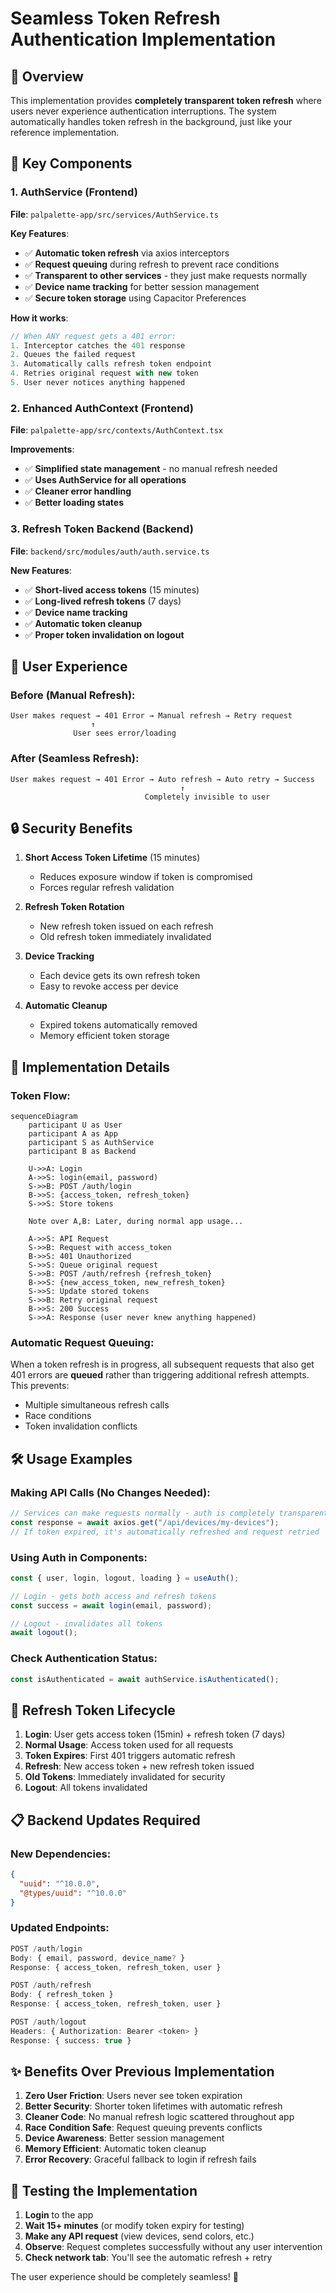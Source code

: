 # Seamless Token Refresh Authentication Implementation

## 🎯 Overview

This implementation provides **completely transparent token refresh** where users never experience authentication interruptions. The system automatically handles token refresh in the background, just like your reference implementation.

## 🔧 Key Components

### **1. AuthService (Frontend)**

**File**: `palpalette-app/src/services/AuthService.ts`

**Key Features**:

- ✅ **Automatic token refresh** via axios interceptors
- ✅ **Request queuing** during refresh to prevent race conditions
- ✅ **Transparent to other services** - they just make requests normally
- ✅ **Device name tracking** for better session management
- ✅ **Secure token storage** using Capacitor Preferences

**How it works**:

```typescript
// When ANY request gets a 401 error:
1. Interceptor catches the 401 response
2. Queues the failed request
3. Automatically calls refresh token endpoint
4. Retries original request with new token
5. User never notices anything happened
```

### **2. Enhanced AuthContext (Frontend)**

**File**: `palpalette-app/src/contexts/AuthContext.tsx`

**Improvements**:

- ✅ **Simplified state management** - no manual refresh needed
- ✅ **Uses AuthService for all operations**
- ✅ **Cleaner error handling**
- ✅ **Better loading states**

### **3. Refresh Token Backend (Backend)**

**File**: `backend/src/modules/auth/auth.service.ts`

**New Features**:

- ✅ **Short-lived access tokens** (15 minutes)
- ✅ **Long-lived refresh tokens** (7 days)
- ✅ **Device name tracking**
- ✅ **Automatic token cleanup**
- ✅ **Proper token invalidation on logout**

## 🚀 User Experience

### **Before (Manual Refresh)**:

```
User makes request → 401 Error → Manual refresh → Retry request
                  ↑
              User sees error/loading
```

### **After (Seamless Refresh)**:

```
User makes request → 401 Error → Auto refresh → Auto retry → Success
                                      ↑
                              Completely invisible to user
```

## 🔒 Security Benefits

1. **Short Access Token Lifetime** (15 minutes)

   - Reduces exposure window if token is compromised
   - Forces regular refresh validation

2. **Refresh Token Rotation**

   - New refresh token issued on each refresh
   - Old refresh token immediately invalidated

3. **Device Tracking**

   - Each device gets its own refresh token
   - Easy to revoke access per device

4. **Automatic Cleanup**
   - Expired tokens automatically removed
   - Memory efficient token storage

## 📱 Implementation Details

### **Token Flow**:

```mermaid
sequenceDiagram
    participant U as User
    participant A as App
    participant S as AuthService
    participant B as Backend

    U->>A: Login
    A->>S: login(email, password)
    S->>B: POST /auth/login
    B->>S: {access_token, refresh_token}
    S->>S: Store tokens

    Note over A,B: Later, during normal app usage...

    A->>S: API Request
    S->>B: Request with access_token
    B->>S: 401 Unauthorized
    S->>S: Queue original request
    S->>B: POST /auth/refresh {refresh_token}
    B->>S: {new_access_token, new_refresh_token}
    S->>S: Update stored tokens
    S->>B: Retry original request
    B->>S: 200 Success
    S->>A: Response (user never knew anything happened)
```

### **Automatic Request Queuing**:

When a token refresh is in progress, all subsequent requests that also get 401 errors are **queued** rather than triggering additional refresh attempts. This prevents:

- Multiple simultaneous refresh calls
- Race conditions
- Token invalidation conflicts

## 🛠️ Usage Examples

### **Making API Calls (No Changes Needed)**:

```typescript
// Services can make requests normally - auth is completely transparent
const response = await axios.get("/api/devices/my-devices");
// If token expired, it's automatically refreshed and request retried
```

### **Using Auth in Components**:

```typescript
const { user, login, logout, loading } = useAuth();

// Login - gets both access and refresh tokens
const success = await login(email, password);

// Logout - invalidates all tokens
await logout();
```

### **Check Authentication Status**:

```typescript
const isAuthenticated = await authService.isAuthenticated();
```

## 🔄 Refresh Token Lifecycle

1. **Login**: User gets access token (15min) + refresh token (7 days)
2. **Normal Usage**: Access token used for all requests
3. **Token Expires**: First 401 triggers automatic refresh
4. **Refresh**: New access token + new refresh token issued
5. **Old Tokens**: Immediately invalidated for security
6. **Logout**: All tokens invalidated

## 📋 Backend Updates Required

### **New Dependencies**:

```json
{
  "uuid": "^10.0.0",
  "@types/uuid": "^10.0.0"
}
```

### **Updated Endpoints**:

```typescript
POST /auth/login
Body: { email, password, device_name? }
Response: { access_token, refresh_token, user }

POST /auth/refresh
Body: { refresh_token }
Response: { access_token, refresh_token, user }

POST /auth/logout
Headers: { Authorization: Bearer <token> }
Response: { success: true }
```

## ✨ Benefits Over Previous Implementation

1. **Zero User Friction**: Users never see token expiration
2. **Better Security**: Shorter token lifetimes with automatic refresh
3. **Cleaner Code**: No manual refresh logic scattered throughout app
4. **Race Condition Safe**: Request queuing prevents conflicts
5. **Device Awareness**: Better session management
6. **Memory Efficient**: Automatic token cleanup
7. **Error Recovery**: Graceful fallback to login if refresh fails

## 🚀 Testing the Implementation

1. **Login** to the app
2. **Wait 15+ minutes** (or modify token expiry for testing)
3. **Make any API request** (view devices, send colors, etc.)
4. **Observe**: Request completes successfully without any user intervention
5. **Check network tab**: You'll see the automatic refresh + retry

The user experience should be completely seamless! 🎉
